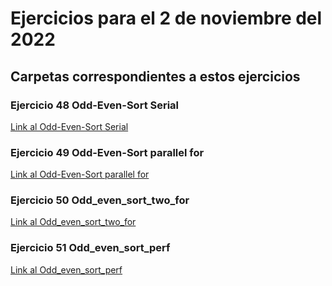 # Ejercicios para el 2 de noviembre del 2022

## Carpetas correspondientes a estos ejercicios

### Ejercicio 48 Odd-Even-Sort Serial

[Link al Odd-Even-Sort Serial](https://github.com/FabioSanabria/concurrente22b-Fabio_Sanabria/tree/main/Ejercicios/Ejercicios_02_11_2022/Odd_even%20_sort_serial)

### Ejercicio 49 Odd-Even-Sort parallel for

[Link al Odd-Even-Sort parallel for](https://github.com/FabioSanabria/concurrente22b-Fabio_Sanabria/tree/main/Ejercicios/Ejercicios_02_11_2022/odd_even_sort_parallel_for)

### Ejercicio 50 Odd_even_sort_two_for

[Link al Odd_even_sort_two_for](https://github.com/FabioSanabria/concurrente22b-Fabio_Sanabria/tree/main/Ejercicios/Ejercicios_02_11_2022/odd_even_sort_two_for)

### Ejercicio 51 Odd_even_sort_perf

[Link al Odd_even_sort_perf](https://github.com/FabioSanabria/concurrente22b-Fabio_Sanabria/tree/main/Ejercicios/Ejercicios_02_11_2022/odd_even_sort_perf)
